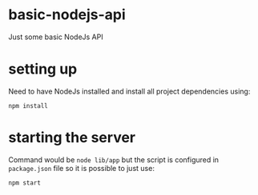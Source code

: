 # basic-nodejs-api
Just some basic NodeJs API

# setting up
Need to have NodeJs installed and install all project dependencies using:

`npm install`

# starting the server
Command would be `node lib/app` but the script is configured in `package.json` file so it is possible to just use:

`npm start`